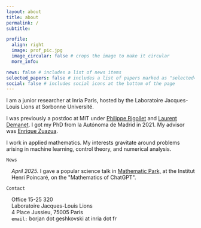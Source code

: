 ```yaml
---
layout: about
title: about
permalink: /
subtitle: 

profile:
  align: right
  image: prof_pic.jpg
  image_circular: false # crops the image to make it circular
  more_info: 

news: false # includes a list of news items
selected_papers: false # includes a list of papers marked as "selected={true}"
social: false # includes social icons at the bottom of the page
---
```


I am a junior researcher at Inria Paris, hosted by the Laboratoire Jacques-Louis Lions at Sorbonne Université.

I was previously a postdoc at MIT under <a class="publink" href="https://math.mit.edu/~rigollet/">Philippe Rigollet</a> and <a class="publink" href="https://math.mit.edu/icg/">Laurent Demanet</a>.
I got my PhD from la Autónoma de Madrid in 2021. My advisor was <a class="publink" href="https://dcn.nat.fau.eu/enrique-zuazua/">Enrique Zuazua</a>. 

I work in applied mathematics. My interests gravitate around problems arising in machine learning, control theory, and numerical analysis. 

<code>News</code>
<div style="margin-left: 1em;">
  <em>April 2025.</em> I gave a popular science talk in <a class="publink" href="https://www.ihp.fr/fr/mathematic-park">Mathematic Park,</a> at the Institut Henri Poincaré, on the "Mathematics of ChatGPT".
</div>


<code>Contact</code>
<div style="margin-left: 1em;">
  Office 15-25 320<br>
  Laboratoire Jacques-Louis Lions<br>
  4 Place Jussieu, 75005 Paris<br>
  <code>email:</code> borjan dot geshkovski at inria dot fr
</div>

